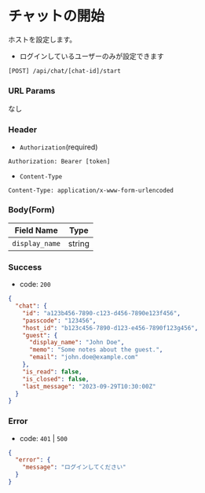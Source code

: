 # チャットの開始

ホストを設定します。

- ログインしているユーザーのみが設定できます

```
[POST] /api/chat/[chat-id]/start
```

### URL Params

なし

### Header

- `Authorization`(required)

```text
Authorization: Bearer [token]
```

- `Content-Type`

```text
Content-Type: application/x-www-form-urlencoded
```

### Body(Form)

| Field Name     | Type   | 
|----------------|--------|
| `display_name` | string |

### Success

- code: `200`

```json
{
  "chat": {
    "id": "a123b456-7890-c123-d456-7890e123f456",
    "passcode": "123456",
    "host_id": "b123c456-7890-d123-e456-7890f123g456",
    "guest": {
      "display_name": "John Doe",
      "memo": "Some notes about the guest.",
      "email": "john.doe@example.com"
    },
    "is_read": false,
    "is_closed": false,
    "last_message": "2023-09-29T10:30:00Z"
  }
}
```

### Error

- code: `401` | `500`

```json
{
  "error": {
    "message": "ログインしてください"
  }
}
```

